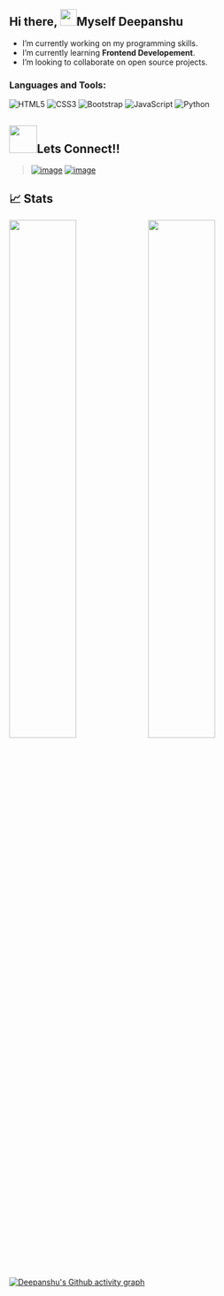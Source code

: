 ## Hi there, <img src="https://raw.githubusercontent.com/aemmadi/aemmadi/master/wave.gif" width="30px">Myself Deepanshu

-  I’m currently working on  my programming skills.
-  I’m currently learning **Frontend Developement**.
-  I’m looking to collaborate on open source projects.

### Languages and Tools:
![HTML5](https://img.shields.io/badge/html5-%23E34F26.svg?style=for-the-badge&logo=html5&logoColor=white) 
 ![CSS3](https://img.shields.io/badge/css3-%231572B6.svg?style=for-the-badge&logo=css3&logoColor=white)
![Bootstrap](https://img.shields.io/badge/bootstrap-%23563D7C.svg?style=for-the-badge&logo=bootstrap&logoColor=white)
![JavaScript](https://img.shields.io/badge/javascript-%23323330.svg?style=for-the-badge&logo=javascript&logoColor=%23F7DF1E)
![Python](https://img.shields.io/badge/python-3670A0?style=for-the-badge&logo=python&logoColor=ffdd54)




## <img src="https://media.giphy.com/media/KcnlGHBpnKnjZIuCMv/giphy.gif" width="50px">Lets Connect!!
> [![image](https://img.shields.io/badge/@DeepanshuDaksh11-1DA1F2?style=for-the-badge&logo=twitter&logoColor=white)](https://twitter.com/DeepanshuDaks11)
>  [![image](https://img.shields.io/badge/dakshdeepanshu53@gmail.com-D14836?style=for-the-badge&logo=gmail&logoColor=white)](mailto:dakshdeepanshu53@gmail.com)

## 📈 Stats
<img src="https://github-readme-stats.vercel.app/api?username=DeepanshuDaksh77&show_icons=true&theme=algolia" width=49%/>   <img src="http://github-readme-streak-stats.herokuapp.com?user=DeepanshuDaksh77&theme=algolia&date_format=M%20j%5B%2C%20Y%5D" width=49%/>
[![Deepanshu's Github activity graph](https://activity-graph.herokuapp.com/graph?username=DeepanshuDaksh77&theme=react-dark&area=true)](https://github.com/ashutosh00710/github-readme-activity-graph)

<!--**DeepanshuDaksh77/DeepanshuDaksh77** is a ✨ _special_ ✨ repository because its `README.md` (this file) appears on your GitHub profile.

Here are some ideas to get you started:

- 🔭 I’m currently working on ...
- 🌱 I’m currently learning ...
- 👯 I’m looking to collaborate on ...
- 🤔 I’m looking for help with ...
- 💬 Ask me about ...
- 📫 How to reach me: ...
- 😄 Pronouns: ...
- ⚡ Fun fact: ...
-->
